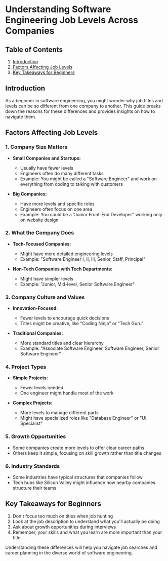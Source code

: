 # Understanding Software Engineering Job Levels Across Companies

## Table of Contents
1. [Introduction](#introduction)
2. [Factors Affecting Job Levels](#factors-affecting-job-levels)
3. [Key Takeaways for Beginners](#key-takeaways-for-beginners)

## Introduction

As a beginner in software engineering, you might wonder why job titles and levels can be so different from one company to another. This guide breaks down the reasons for these differences and provides insights on how to navigate them.

## Factors Affecting Job Levels

### 1. Company Size Matters

- **Small Companies and Startups:**
    - Usually have fewer levels
    - Engineers often do many different tasks
    - Example: You might be called a "Software Engineer" and work on everything from coding to talking with customers

- **Big Companies:**
    - Have more levels and specific roles
    - Engineers often focus on one area
    - Example: You could be a "Junior Front-End Developer" working only on website design

### 2. What the Company Does

- **Tech-Focused Companies:**
    - Might have more detailed engineering levels
    - Example: "Software Engineer I, II, III, Senior, Staff, Principal"

- **Non-Tech Companies with Tech Departments:**
    - Might have simpler levels
    - Example: "Junior, Mid-level, Senior Software Engineer"

### 3. Company Culture and Values

- **Innovation-Focused:**
    - Fewer levels to encourage quick decisions
    - Titles might be creative, like "Coding Ninja" or "Tech Guru"

- **Traditional Companies:**
    - More standard titles and clear hierarchy
    - Example: "Associate Software Engineer, Software Engineer, Senior Software Engineer"

### 4. Project Types

- **Simple Projects:**
    - Fewer levels needed
    - One engineer might handle most of the work

- **Complex Projects:**
    - More levels to manage different parts
    - Might have specialized roles like "Database Engineer" or "UI Specialist"

### 5. Growth Opportunities

- Some companies create more levels to offer clear career paths
- Others keep it simple, focusing on skill growth rather than title changes

### 6. Industry Standards

- Some industries have typical structures that companies follow
- Tech hubs like Silicon Valley might influence how nearby companies structure their teams

## Key Takeaways for Beginners

1. Don't focus too much on titles when job hunting
2. Look at the job description to understand what you'll actually be doing
3. Ask about growth opportunities during interviews
4. Remember, your skills and what you learn are more important than your title

Understanding these differences will help you navigate job searches and career planning in the diverse world of software engineering.